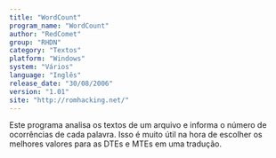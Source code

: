 ```yaml
---
title: "WordCount"
program_name: "WordCount"
author: "RedComet"
group: "RHDN"
category: "Textos"
platform: "Windows"
system: "Vários"
language: "Inglês"
release_date: "30/08/2006"
version: "1.01"
site: "http://romhacking.net/"
---
```

Este programa analisa os textos de um arquivo e informa o número de ocorrências de cada palavra. Isso é muito útil na hora de escolher os melhores valores para as DTEs e MTEs em uma tradução.
